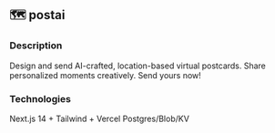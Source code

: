 ## 🗺️ postai 

### Description
Design and send AI-crafted, location-based virtual postcards. Share personalized moments creatively. Send yours now!

### Technologies
Next.js 14 + Tailwind + Vercel Postgres/Blob/KV
